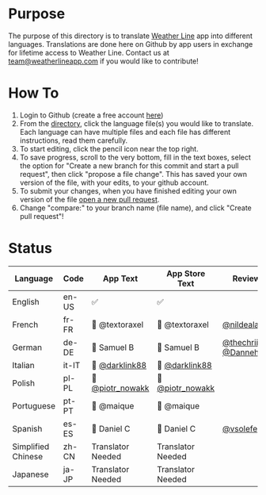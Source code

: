 # Purpose

The purpose of this directory is to translate [Weather Line](https://apps.apple.com/us/app/id715319015) app into different languages. Translations are done here on Github by app users in exchange for lifetime access to Weather Line. Contact us at team@weatherlineapp.com if you would like to contribute!

# How To

1. Login to Github (create a free account [here](github.com/join))
2. From the [directory](https://github.com/weather-line/translations), click the language file(s) you would like to translate. Each language can have multiple files and each file has different instructions, read them carefully.
3. To start editing, click the pencil icon near the top right.
4. To save progress, scroll to the very bottom, fill in the text boxes, select the option for "Create a new branch for this commit and start a pull request", then click "propose a file change". This has saved your own version of the file, with your edits, to your github account.
6. To submit your changes, when you have finished editing your own version of the file [open a new pull request](https://github.com/weather-line/translations/pulls).
7. Change "compare:" to your branch name (file name), and click "Create pull request"! 

# Status

|Language | Code | App Text | App Store Text | Reviewers
|--------------|----------|----------------|-----------------|--------|
| English | en-US | ✅ | ✅ |
| French | fr-FR | 🚧 @textoraxel | 🚧 @textoraxel | [@nildeala](https://twitter.com/Nildeala) 
| German | de-DE | 🚧 Samuel B | 🚧 Samuel B  | [@thechriiiistoph](https://twitter.com/thechriiistoph) [@Danneh_K](https://twitter.com/Danneh_K)
| Italian | it-IT | 🚧 [@darklink88](https://twitter.com/darklink88) | 🚧 [@darklink88](https://twitter.com/darklink88) |
| Polish | pl-PL | 🚧 [@piotr_nowakk](https://twitter.com/piotr_nowakk) | 🚧 [@piotr_nowakk](https://twitter.com/piotr_nowakk) |
| Portuguese | pt-PT | 🚧 @maique | 🚧 @maique |
| Spanish | es-ES | 🚧 Daniel C | 🚧 Daniel C | [@vsolefe](https://twitter.com/vsolefe)
| Simplified Chinese | zh-CN | Translator Needed | Translator Needed |
| Japanese | ja-JP | Translator Needed | Translator Needed | 

